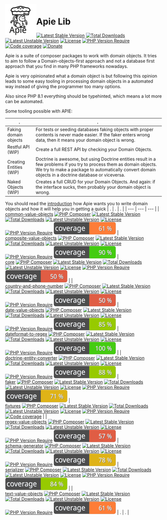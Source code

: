 <img src="/docs/apie-logo.svg" width="100px" align="left" />
<h1>Apie Lib</h1>




 [![Latest Stable Version](http://poser.pugx.org/apie/apie-lib/v)](https://packagist.org/packages/apie/apie-lib) [![Total Downloads](http://poser.pugx.org/apie/apie-lib/downloads)](https://packagist.org/packages/apie/apie-lib) [![Latest Unstable Version](http://poser.pugx.org/apie/apie-lib/v/unstable)](https://packagist.org/packages/apie/apie-lib) [![License](http://poser.pugx.org/apie/apie-lib/license)](https://packagist.org/packages/apie/apie-lib) [![PHP Version Require](http://poser.pugx.org/apie/apie-lib/require/php)](https://packagist.org/packages/apie/apie-lib) [![Code coverage](https://apie-lib.github.io/coverage/coverage_badge.svg)](https://apie-lib.github.io/coverage/) [![Donate](https://www.paypalobjects.com/en_US/i/btn/btn_donate_LG.gif)](https://www.paypal.com/donate/?hosted_button_id=J4CAFUAW7VTAY) 

Apie is a suite of composer packages to work with domain objects. It tries to aim to follow a Domain-objects-first approach and not a database first approach that you find in many PHP frameworks nowadays.

Apie is very opinionated what a domain object is but following this opinion leads to some easy
tooling in processing domain objects in a automated way instead of giving the programmer too many options.

Also since PHP 8.1 everything should be typehinted, which means a lot more can be automated.

Some tooling possible with APIE:

| . | . | 
| --- | --- |
| Faking domain objects | For tests or seeding databases faking objects with proper contents is never made easier. If the faker enters wrong data, then it means your domain object is wrong. |
| Restful API (WIP) | Create a full REST API by checking your Domain Objects. |
| Creating Entities (WIP) | Doctrine is awesome, but using Doctrine entities result in a few problems if you try to process them as domain objects. We try to make a package to automatically convert domain objects in a doctrine database or viceversa.
| Naked Objects (WIP) | Creates a full CRUD for your Domain Objects. And again: if the interface sucks, then probably your domain object is wrong. |

You should read the [introduction](/docs/introduction.md) how Apie wants you to write domain objects and how it will help you in getting a quick 
| . | . | . | 
| --- | --- | --- | 
| <br>[common-value-objects](https://github.com/apie-lib/common-value-objects) [![PHP Composer](https://github.com/apie-lib/common-value-objects/actions/workflows/php.yml/badge.svg?event=push)](https://github.com/apie-lib/common-value-objects/actions/workflows/php.yml) [![Latest Stable Version](http://poser.pugx.org/apie/common-value-objects/v)](https://packagist.org/packages/apie/common-value-objects) [![Total Downloads](http://poser.pugx.org/apie/common-value-objects/downloads)](https://packagist.org/packages/apie/common-value-objects) [![Latest Unstable Version](http://poser.pugx.org/apie/common-value-objects/v/unstable)](https://packagist.org/packages/apie/common-value-objects) [![License](http://poser.pugx.org/apie/common-value-objects/license)](https://packagist.org/packages/apie/common-value-objects) [![PHP Version Require](http://poser.pugx.org/apie/common-value-objects/require/php)](https://packagist.org/packages/apie/common-value-objects) [![Code coverage](https://raw.githubusercontent.com/apie-lib/common-value-objects/main/coverage_badge.svg)](https://apie-lib.github.io/coverage/common-value-objects/index.html)   | <br>[composite-value-objects](https://github.com/apie-lib/composite-value-objects) [![PHP Composer](https://github.com/apie-lib/composite-value-objects/actions/workflows/php.yml/badge.svg?event=push)](https://github.com/apie-lib/composite-value-objects/actions/workflows/php.yml) [![Latest Stable Version](http://poser.pugx.org/apie/composite-value-objects/v)](https://packagist.org/packages/apie/composite-value-objects) [![Total Downloads](http://poser.pugx.org/apie/composite-value-objects/downloads)](https://packagist.org/packages/apie/composite-value-objects) [![Latest Unstable Version](http://poser.pugx.org/apie/composite-value-objects/v/unstable)](https://packagist.org/packages/apie/composite-value-objects) [![License](http://poser.pugx.org/apie/composite-value-objects/license)](https://packagist.org/packages/apie/composite-value-objects) [![PHP Version Require](http://poser.pugx.org/apie/composite-value-objects/require/php)](https://packagist.org/packages/apie/composite-value-objects) [![Code coverage](https://raw.githubusercontent.com/apie-lib/composite-value-objects/main/coverage_badge.svg)](https://apie-lib.github.io/coverage/composite-value-objects/index.html)   | <br>[core](https://github.com/apie-lib/core) [![PHP Composer](https://github.com/apie-lib/core/actions/workflows/php.yml/badge.svg?event=push)](https://github.com/apie-lib/core/actions/workflows/php.yml) [![Latest Stable Version](http://poser.pugx.org/apie/core/v)](https://packagist.org/packages/apie/core) [![Total Downloads](http://poser.pugx.org/apie/core/downloads)](https://packagist.org/packages/apie/core) [![Latest Unstable Version](http://poser.pugx.org/apie/core/v/unstable)](https://packagist.org/packages/apie/core) [![License](http://poser.pugx.org/apie/core/license)](https://packagist.org/packages/apie/core) [![PHP Version Require](http://poser.pugx.org/apie/core/require/php)](https://packagist.org/packages/apie/core) [![Code coverage](https://raw.githubusercontent.com/apie-lib/core/main/coverage_badge.svg)](https://apie-lib.github.io/coverage/core/index.html)   | 
| <br>[country-and-phone-number](https://github.com/apie-lib/country-and-phone-number) [![PHP Composer](https://github.com/apie-lib/country-and-phone-number/actions/workflows/php.yml/badge.svg?event=push)](https://github.com/apie-lib/country-and-phone-number/actions/workflows/php.yml) [![Latest Stable Version](http://poser.pugx.org/apie/country-and-phone-number/v)](https://packagist.org/packages/apie/country-and-phone-number) [![Total Downloads](http://poser.pugx.org/apie/country-and-phone-number/downloads)](https://packagist.org/packages/apie/country-and-phone-number) [![Latest Unstable Version](http://poser.pugx.org/apie/country-and-phone-number/v/unstable)](https://packagist.org/packages/apie/country-and-phone-number) [![License](http://poser.pugx.org/apie/country-and-phone-number/license)](https://packagist.org/packages/apie/country-and-phone-number) [![PHP Version Require](http://poser.pugx.org/apie/country-and-phone-number/require/php)](https://packagist.org/packages/apie/country-and-phone-number) [![Code coverage](https://raw.githubusercontent.com/apie-lib/country-and-phone-number/main/coverage_badge.svg)](https://apie-lib.github.io/coverage/country-and-phone-number/index.html)   | <br>[date-value-objects](https://github.com/apie-lib/date-value-objects) [![PHP Composer](https://github.com/apie-lib/date-value-objects/actions/workflows/php.yml/badge.svg?event=push)](https://github.com/apie-lib/date-value-objects/actions/workflows/php.yml) [![Latest Stable Version](http://poser.pugx.org/apie/date-value-objects/v)](https://packagist.org/packages/apie/date-value-objects) [![Total Downloads](http://poser.pugx.org/apie/date-value-objects/downloads)](https://packagist.org/packages/apie/date-value-objects) [![Latest Unstable Version](http://poser.pugx.org/apie/date-value-objects/v/unstable)](https://packagist.org/packages/apie/date-value-objects) [![License](http://poser.pugx.org/apie/date-value-objects/license)](https://packagist.org/packages/apie/date-value-objects) [![PHP Version Require](http://poser.pugx.org/apie/date-value-objects/require/php)](https://packagist.org/packages/apie/date-value-objects) [![Code coverage](https://raw.githubusercontent.com/apie-lib/date-value-objects/main/coverage_badge.svg)](https://apie-lib.github.io/coverage/date-value-objects/index.html)   | <br>[dateformat-to-regex](https://github.com/apie-lib/dateformat-to-regex) [![PHP Composer](https://github.com/apie-lib/dateformat-to-regex/actions/workflows/php.yml/badge.svg?event=push)](https://github.com/apie-lib/dateformat-to-regex/actions/workflows/php.yml) [![Latest Stable Version](http://poser.pugx.org/apie/dateformat-to-regex/v)](https://packagist.org/packages/apie/dateformat-to-regex) [![Total Downloads](http://poser.pugx.org/apie/dateformat-to-regex/downloads)](https://packagist.org/packages/apie/dateformat-to-regex) [![Latest Unstable Version](http://poser.pugx.org/apie/dateformat-to-regex/v/unstable)](https://packagist.org/packages/apie/dateformat-to-regex) [![License](http://poser.pugx.org/apie/dateformat-to-regex/license)](https://packagist.org/packages/apie/dateformat-to-regex) [![PHP Version Require](http://poser.pugx.org/apie/dateformat-to-regex/require/php)](https://packagist.org/packages/apie/dateformat-to-regex) [![Code coverage](https://raw.githubusercontent.com/apie-lib/dateformat-to-regex/main/coverage_badge.svg)](https://apie-lib.github.io/coverage/dateformat-to-regex/index.html)   | 
| <br>[doctrine-entity-converter](https://github.com/apie-lib/doctrine-entity-converter) [![PHP Composer](https://github.com/apie-lib/doctrine-entity-converter/actions/workflows/php.yml/badge.svg?event=push)](https://github.com/apie-lib/doctrine-entity-converter/actions/workflows/php.yml) [![Latest Stable Version](http://poser.pugx.org/apie/doctrine-entity-converter/v)](https://packagist.org/packages/apie/doctrine-entity-converter) [![Total Downloads](http://poser.pugx.org/apie/doctrine-entity-converter/downloads)](https://packagist.org/packages/apie/doctrine-entity-converter) [![Latest Unstable Version](http://poser.pugx.org/apie/doctrine-entity-converter/v/unstable)](https://packagist.org/packages/apie/doctrine-entity-converter) [![License](http://poser.pugx.org/apie/doctrine-entity-converter/license)](https://packagist.org/packages/apie/doctrine-entity-converter) [![PHP Version Require](http://poser.pugx.org/apie/doctrine-entity-converter/require/php)](https://packagist.org/packages/apie/doctrine-entity-converter) [![Code coverage](https://raw.githubusercontent.com/apie-lib/doctrine-entity-converter/main/coverage_badge.svg)](https://apie-lib.github.io/coverage/doctrine-entity-converter/index.html)   | <br>[faker](https://github.com/apie-lib/faker) [![PHP Composer](https://github.com/apie-lib/faker/actions/workflows/php.yml/badge.svg?event=push)](https://github.com/apie-lib/faker/actions/workflows/php.yml) [![Latest Stable Version](http://poser.pugx.org/apie/faker/v)](https://packagist.org/packages/apie/faker) [![Total Downloads](http://poser.pugx.org/apie/faker/downloads)](https://packagist.org/packages/apie/faker) [![Latest Unstable Version](http://poser.pugx.org/apie/faker/v/unstable)](https://packagist.org/packages/apie/faker) [![License](http://poser.pugx.org/apie/faker/license)](https://packagist.org/packages/apie/faker) [![PHP Version Require](http://poser.pugx.org/apie/faker/require/php)](https://packagist.org/packages/apie/faker) [![Code coverage](https://raw.githubusercontent.com/apie-lib/faker/main/coverage_badge.svg)](https://apie-lib.github.io/coverage/faker/index.html)   | <br>[fixtures](https://github.com/apie-lib/fixtures) [![PHP Composer](https://github.com/apie-lib/fixtures/actions/workflows/php.yml/badge.svg?event=push)](https://github.com/apie-lib/fixtures/actions/workflows/php.yml) [![Latest Stable Version](http://poser.pugx.org/apie/fixtures/v)](https://packagist.org/packages/apie/fixtures) [![Total Downloads](http://poser.pugx.org/apie/fixtures/downloads)](https://packagist.org/packages/apie/fixtures) [![Latest Unstable Version](http://poser.pugx.org/apie/fixtures/v/unstable)](https://packagist.org/packages/apie/fixtures) [![License](http://poser.pugx.org/apie/fixtures/license)](https://packagist.org/packages/apie/fixtures) [![PHP Version Require](http://poser.pugx.org/apie/fixtures/require/php)](https://packagist.org/packages/apie/fixtures) [![Code coverage](https://raw.githubusercontent.com/apie-lib/fixtures/main/coverage_badge.svg)](https://apie-lib.github.io/coverage/fixtures/index.html)   | 
| <br>[regex-value-objects](https://github.com/apie-lib/regex-value-objects) [![PHP Composer](https://github.com/apie-lib/regex-value-objects/actions/workflows/php.yml/badge.svg?event=push)](https://github.com/apie-lib/regex-value-objects/actions/workflows/php.yml) [![Latest Stable Version](http://poser.pugx.org/apie/regex-value-objects/v)](https://packagist.org/packages/apie/regex-value-objects) [![Total Downloads](http://poser.pugx.org/apie/regex-value-objects/downloads)](https://packagist.org/packages/apie/regex-value-objects) [![Latest Unstable Version](http://poser.pugx.org/apie/regex-value-objects/v/unstable)](https://packagist.org/packages/apie/regex-value-objects) [![License](http://poser.pugx.org/apie/regex-value-objects/license)](https://packagist.org/packages/apie/regex-value-objects) [![PHP Version Require](http://poser.pugx.org/apie/regex-value-objects/require/php)](https://packagist.org/packages/apie/regex-value-objects) [![Code coverage](https://raw.githubusercontent.com/apie-lib/regex-value-objects/main/coverage_badge.svg)](https://apie-lib.github.io/coverage/regex-value-objects/index.html)   | <br>[schema-generator](https://github.com/apie-lib/schema-generator) [![PHP Composer](https://github.com/apie-lib/schema-generator/actions/workflows/php.yml/badge.svg?event=push)](https://github.com/apie-lib/schema-generator/actions/workflows/php.yml) [![Latest Stable Version](http://poser.pugx.org/apie/schema-generator/v)](https://packagist.org/packages/apie/schema-generator) [![Total Downloads](http://poser.pugx.org/apie/schema-generator/downloads)](https://packagist.org/packages/apie/schema-generator) [![Latest Unstable Version](http://poser.pugx.org/apie/schema-generator/v/unstable)](https://packagist.org/packages/apie/schema-generator) [![License](http://poser.pugx.org/apie/schema-generator/license)](https://packagist.org/packages/apie/schema-generator) [![PHP Version Require](http://poser.pugx.org/apie/schema-generator/require/php)](https://packagist.org/packages/apie/schema-generator) [![Code coverage](https://raw.githubusercontent.com/apie-lib/schema-generator/main/coverage_badge.svg)](https://apie-lib.github.io/coverage/schema-generator/index.html)   | <br>[serializer](https://github.com/apie-lib/serializer) [![PHP Composer](https://github.com/apie-lib/serializer/actions/workflows/php.yml/badge.svg?event=push)](https://github.com/apie-lib/serializer/actions/workflows/php.yml) [![Latest Stable Version](http://poser.pugx.org/apie/serializer/v)](https://packagist.org/packages/apie/serializer) [![Total Downloads](http://poser.pugx.org/apie/serializer/downloads)](https://packagist.org/packages/apie/serializer) [![Latest Unstable Version](http://poser.pugx.org/apie/serializer/v/unstable)](https://packagist.org/packages/apie/serializer) [![License](http://poser.pugx.org/apie/serializer/license)](https://packagist.org/packages/apie/serializer) [![PHP Version Require](http://poser.pugx.org/apie/serializer/require/php)](https://packagist.org/packages/apie/serializer) [![Code coverage](https://raw.githubusercontent.com/apie-lib/serializer/main/coverage_badge.svg)](https://apie-lib.github.io/coverage/serializer/index.html)   | 
| <br>[text-value-objects](https://github.com/apie-lib/text-value-objects) [![PHP Composer](https://github.com/apie-lib/text-value-objects/actions/workflows/php.yml/badge.svg?event=push)](https://github.com/apie-lib/text-value-objects/actions/workflows/php.yml) [![Latest Stable Version](http://poser.pugx.org/apie/text-value-objects/v)](https://packagist.org/packages/apie/text-value-objects) [![Total Downloads](http://poser.pugx.org/apie/text-value-objects/downloads)](https://packagist.org/packages/apie/text-value-objects) [![Latest Unstable Version](http://poser.pugx.org/apie/text-value-objects/v/unstable)](https://packagist.org/packages/apie/text-value-objects) [![License](http://poser.pugx.org/apie/text-value-objects/license)](https://packagist.org/packages/apie/text-value-objects) [![PHP Version Require](http://poser.pugx.org/apie/text-value-objects/require/php)](https://packagist.org/packages/apie/text-value-objects) [![Code coverage](https://raw.githubusercontent.com/apie-lib/text-value-objects/main/coverage_badge.svg)](https://apie-lib.github.io/coverage/text-value-objects/index.html)   | . | . | 
